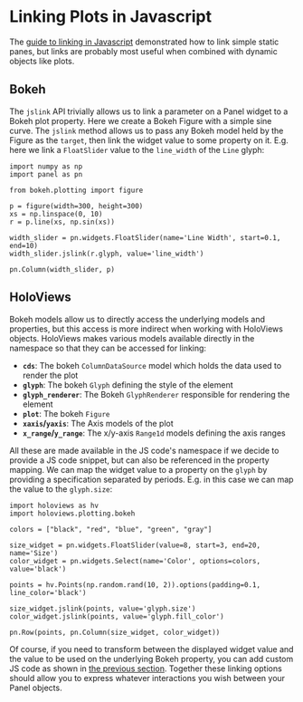 # Linking Plots in Javascript

The [guide to linking in Javascript](jslinks) demonstrated how to link simple static panes, but links are probably most useful when combined with dynamic objects like plots.

## Bokeh

The ``jslink`` API trivially allows us to link a parameter on a Panel widget to a Bokeh plot property. Here we create a Bokeh Figure with a simple sine curve. The ``jslink`` method allows us to pass any Bokeh model held by the Figure as the ``target``, then link the widget value to some property on it. E.g. here we link a ``FloatSlider`` value to the ``line_width`` of the ``Line`` glyph:

```{pyodide}
import numpy as np
import panel as pn

from bokeh.plotting import figure

p = figure(width=300, height=300)
xs = np.linspace(0, 10)
r = p.line(xs, np.sin(xs))

width_slider = pn.widgets.FloatSlider(name='Line Width', start=0.1, end=10)
width_slider.jslink(r.glyph, value='line_width')

pn.Column(width_slider, p)
```

## HoloViews

Bokeh models allow us to directly access the underlying models and properties, but this access is more indirect when working with HoloViews objects. HoloViews makes various models available directly in the namespace so that they can be accessed for linking:

* **``cds``**: The bokeh ``ColumnDataSource`` model which holds the data used to render the plot
* **``glyph``**: The bokeh ``Glyph`` defining the style of the element
* **``glyph_renderer``**: The Bokeh ``GlyphRenderer`` responsible for rendering the element
* **``plot``**: The bokeh ``Figure``
* **``xaxis``/``yaxis``**: The Axis models of the plot
* **``x_range``/``y_range``**: The x/y-axis ``Range1d`` models defining the axis ranges

All these are made available in the JS code's namespace if we decide to provide a JS code snippet, but can also be referenced in the property mapping. We can map the widget value to a property on the ``glyph`` by providing a specification separated by periods. E.g. in this case we can map the value to the ``glyph.size``:


```{pyodide}
import holoviews as hv
import holoviews.plotting.bokeh

colors = ["black", "red", "blue", "green", "gray"]

size_widget = pn.widgets.FloatSlider(value=8, start=3, end=20, name='Size')
color_widget = pn.widgets.Select(name='Color', options=colors, value='black')

points = hv.Points(np.random.rand(10, 2)).options(padding=0.1, line_color='black')

size_widget.jslink(points, value='glyph.size')
color_widget.jslink(points, value='glyph.fill_color')

pn.Row(points, pn.Column(size_widget, color_widget))
```

Of course, if you need to transform between the displayed widget value and the value to be used on the underlying Bokeh property, you can add custom JS code as shown in [the previous section](#Linking-using-custom-JS-code). Together these linking options should allow you to express whatever interactions you wish between your Panel objects.

